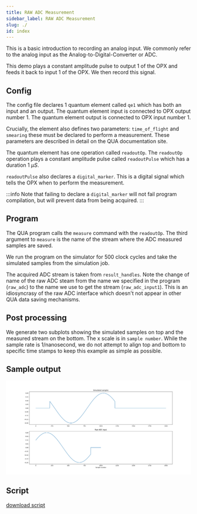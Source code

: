 ```yaml
---
title: RAW ADC Measurement
sidebar_label: RAW ADC Measurement
slug: ./
id: index
---
```


This is a basic introduction to recording an analog input. We
commonly refer to the analog input as the Analog-to-Digital-Converter or ADC. 

This demo plays a constant amplitude pulse to output 1 
of the OPX and feeds it back to input 1 of the OPX. We then record this signal.  

## Config

The config file declares 1 quantum element called `qe1` which has 
both an input and an output. The quantum element input is connected
to OPX output number 1. The quantum element output is connected to 
OPX input number 1.

Crucially, the element also defines two parameters: `time_of_flight` and
`smearing` these must be declared to perform a measurement. 
These parameters are described in detail on the QUA documentation site. 

The quantum element has one operation called `readoutOp`.
The `readoutOp` operation plays a constant amplitude pulse
called `readoutPulse` which has a duration 1 $\mu S$.

`readoutPulse` also declares a `digital_marker`. This is 
a digital signal which tells the OPX when to perform the measurement.

:::info
Note that failing to declare a `digital_marker` will not fail program compilation, 
but will prevent data from being acquired.
::: 

## Program 

The QUA program calls the `measure` command with the `readoutOp`.
The third argument to `measure` is the name of the stream where the ADC
measured samples are saved. 

We run the program on the simulator for 500 clock cycles and 
take the simulated samples from the simulation job.

The acquired ADC stream is taken from `result_handles`. 
Note the change of name of the raw ADC steam from the name 
we specified in the program (`raw_adc`) to the name we use to 
get the stream (`raw_adc_input1`). This is an idiosyncrasy of the
raw ADC interface which doesn't not appear in other QUA data saving 
mechanisms.
   
## Post processing

We generate two subplots showing the simulated samples on top
and the measured stream on the bottom. 
The x scale is in `sample number`. While the sample rate
is 1/nanosecond, we do not attempt to align top and bottom to 
specific time stamps to keep this example as simple as possible.
   

## Sample output

![Raw ADC](raw_adc.png "Raw ADC")

## Script

[download script](raw_adc_intro.py)
